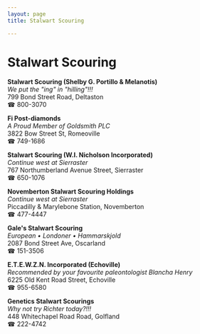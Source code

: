 ```yaml
---
layout: page 
title: Stalwart Scouring

---
```



# Stalwart Scouring


 **Stalwart Scouring (Shelby G. Portillo & Melanotis)**  
_We put the "ing" in "hilling"!!!_  
799 Bond Street Road, Deltaston  
☎ 800-3070

**Fi Post-diamonds**  
_A Proud Member of Goldsmith PLC_  
3822 Bow Street St, Romeoville  
☎ 749-1686

**Stalwart Scouring (W.I. Nicholson Incorporated)**  
_Continue west at Sierraster_  
767 Northumberland Avenue Street, Sierraster  
☎ 650-1076

**Novemberton Stalwart Scouring Holdings**  
_Continue west at Sierraster_  
Piccadilly & Marylebone Station, Novemberton  
☎ 477-4447

**Gale's Stalwart Scouring**  
_European • Londoner • Hammarskjold_  
2087 Bond Street Ave, Oscarland  
☎ 151-3506

**E.T.E.W.Z.N. Incorporated (Echoville)**  
_Recommended by your favourite paleontologist Blancha Henry_  
6225 Old Kent Road Street, Echoville  
☎ 955-6580

**Genetics Stalwart Scourings**  
_Why not try Richter today?!!!_  
448 Whitechapel Road Road, Golfland  
☎ 222-4742

